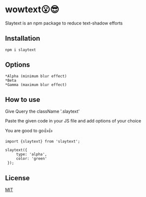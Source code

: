 # wowtext😮😎

Slaytext is an npm package to reduce text-shadow efforts
## Installation



```
npm i slaytext
```

## Options

```
*Alpha (minimum blur effect)
*Beta
*Gamma (maximum blur effect)
```

## How to use
Give Query the className '.slaytext'

Paste the given code in your JS file and add options of your choice

You are good to go👍👍
```
import {slaytext} from 'slaytext';
```

```
slaytext({
     type: 'alpha',
     color: 'green'
 });
```

## License
[MIT](https://choosealicense.com/licenses/mit/)